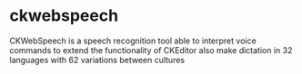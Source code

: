 # ckwebspeech
CKWebSpeech is a speech recognition tool able to interpret voice commands to extend the functionality of CKEditor also make dictation in 32 languages with 62 variations between cultures
